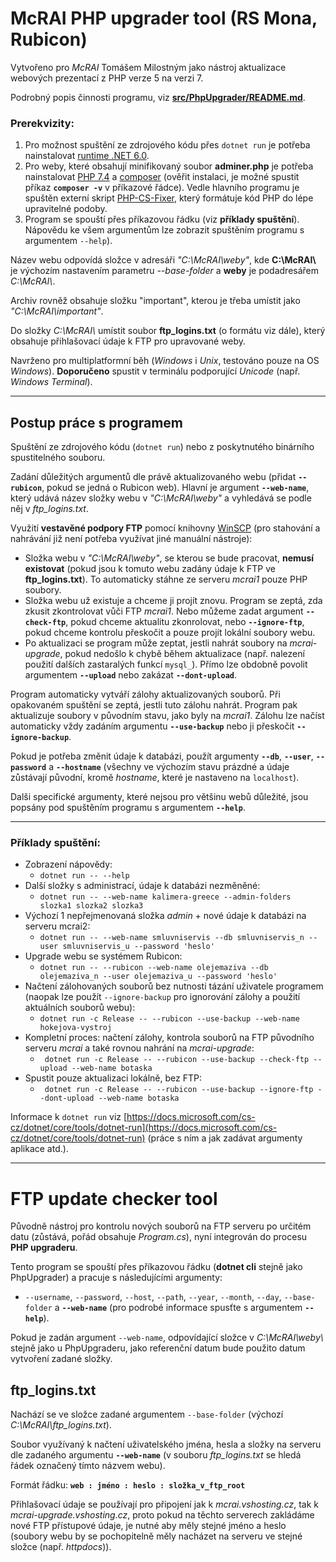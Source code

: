 # McRAI PHP upgrader tool (RS Mona, Rubicon)

Vytvořeno pro *McRAI* Tomášem Milostným jako nástroj aktualizace webových prezentací z PHP verze 5 na verzi 7.

Podrobný popis činnosti programu, viz **[src/PhpUpgrader/README.md](src/PhpUpgrader/README.md)**.

### Prerekvizity:

1. Pro možnost spuštění ze zdrojového kódu přes ``dotnet run`` je potřeba nainstalovat [runtime .NET 6.0](https://dotnet.microsoft.com/download).
1. Pro weby, které obsahují minifikovaný soubor **adminer.php** je potřeba nainstalovat [PHP 7.4](https://windows.php.net/download#php-7.4) a [composer](https://getcomposer.org/download/) (ověřit instalaci, je možné spustit příkaz **``composer -v``** v příkazové řádce). Vedle hlavního programu je spuštěn externí skript [PHP-CS-Fixer](https://github.com/FriendsOfPHP/PHP-CS-Fixer), který formátuje kód PHP do lépe upravitelné podoby.
1. Program se spouští přes příkazovou řádku (viz **příklady spuštění**). Nápovědu ke všem argumentům lze zobrazit spuštěním programu s argumentem ``--help``).

Název webu odpovídá složce v adresáři *"C:\McRAI\weby\"*, kde **C:\McRAI\\** je výchozím nastavením parametru *--base-folder* a **weby** je podadresářem *C:\McRAI\\*.

Archiv rovněž obsahuje složku "important", kterou je třeba umístit jako *"C:\McRAI\important"*.

Do složky *C:\McRAI\\* umístit soubor **ftp_logins.txt** (o formátu viz dále), který obsahuje přihlašovací údaje k FTP pro upravované weby.

Navrženo pro multiplatformní běh (*Windows* i *Unix*, testováno pouze na OS *Windows*). **Doporučeno** spustit v terminálu podporující *Unicode* (např. *Windows Terminal*).

---
## Postup práce s programem
Spuštění ze zdrojového kódu (``dotnet run``) nebo z poskytnutého binárního spustitelného souboru.

Zadání důležitých argumentů dle právě aktualizovaného webu (přidat **``--rubicon``**, pokud se jedná o Rubicon web). Hlavní je argument **``--web-name``**, který udává název složky webu v *"C:\McRAI\weby\"* a vyhledává se podle něj v *ftp_logins.txt*.

Využití **vestavěné podpory FTP** pomocí knihovny [WinSCP](https://winscp.net/eng/docs/library_install#nuget) (pro stahování a nahrávání již není potřeba využívat jiné manuální nástroje):
- Složka webu v *"C:\McRAI\weby\"*, se kterou se bude pracovat, **nemusí existovat** (pokud jsou k tomuto webu zadány údaje k FTP ve **ftp_logins.txt**). To automaticky stáhne ze serveru *mcrai1* pouze PHP soubory.
- Složka webu už existuje a chceme ji projít znovu. Program se zeptá, zda zkusit zkontrolovat vůči FTP *mcrai1*. Nebo můžeme zadat argument **``--check-ftp``**, pokud chceme aktualitu zkonrolovat, nebo **``--ignore-ftp``**, pokud chceme kontrolu přeskočit a pouze projít lokální soubory webu.
- Po aktualizaci se program může zeptat, jestli nahrát soubory na *mcrai-upgrade*, pokud nedošlo k chybě během aktualizace (např. nalezení použití dalších zastaralých funkcí ``mysql_``). Přímo lze obdobně povolit argumentem **``--upload``** nebo zakázat **``--dont-upload``**.

Program automaticky vytváří zálohy aktualizovaných souborů. Při opakovaném spuštění se zeptá, jestli tuto zálohu nahrát. Program pak aktualizuje soubory v původním stavu, jako byly na *mcrai1*. Zálohu lze načíst automaticky vždy zadáním argumentu **``--use-backup``** nebo ji přeskočit **``--ignore-backup``**.

Pokud je potřeba změnit údaje k databázi, použít argumenty **``--db``**, **``--user``**, **``--password``** a **``--hostname``** (všechny ve výchozím stavu prázdné a údaje zůstávají původní, kromě *hostname*, které je nastaveno na ``localhost``).

Dalši specifické argumenty, které nejsou pro většinu webů důležité, jsou popsány pod spuštěním programu s argumentem **``--help``**.

---
### Příklady spuštění:

- Zobrazení nápovědy:
  - ``dotnet run -- --help``
- Další složky s administrací, údaje k databázi nezměněné:
  - ``dotnet run -- --web-name kalimera-greece --admin-folders slozka1 slozka2 slozka3``
- Výchozí 1 nepřejmenovaná složka *admin* + nové údaje k databázi na serveru mcrai2:
  - ``dotnet run -- --web-name smluvniservis --db smluvniservis_n --user smluvniservis_u --password 'heslo'``
- Upgrade webu se systémem Rubicon:
  - ``dotnet run -- --rubicon --web-name olejemaziva --db olejemaziva_n --user olejemaziva_u --password 'heslo'``
- Načtení zálohovaných souborů bez nutnosti tázání uživatele programem (naopak lze použít ``--ignore-backup`` pro ignorování zálohy a použití aktuálních souborů webu):
  - ``dotnet run -c Release -- --rubicon --use-backup --web-name hokejova-vystroj``
- Kompletní proces: načtení zálohy, kontrola souborů na FTP původního serveru *mcrai* a také rovnou nahrání na *mcrai-upgrade*:
  - `` dotnet run -c Release -- --rubicon --use-backup --check-ftp --upload --web-name botaska``
- Spustit pouze aktualizaci lokálně, bez FTP:
  - `` dotnet run -c Release -- --rubicon --use-backup --ignore-ftp --dont-upload --web-name botaska``

Informace k ``dotnet run`` viz [https://docs.microsoft.com/cs-cz/dotnet/core/tools/dotnet-run](https://docs.microsoft.com/cs-cz/dotnet/core/tools/dotnet-run) (práce s ním a jak zadávat argumenty aplikace atd.).

---

# FTP update checker tool

Původně nástroj pro kontrolu nových souborů na FTP serveru po určitém datu (zůstává, pořád obsahuje *Program.cs*), nyní integrován do procesu **PHP upgraderu**.

Tento program se spouští přes příkazovou řádku (**dotnet cli** stejně jako PhpUpgrader) a pracuje s následujícími argumenty:
  - ``--username``, ``--password``, ``--host``, ``--path``, ``--year``, ``--month``, ``--day``, ``--base-folder`` a **``--web-name``** (pro podrobé informace spusťte s argumentem **``--help``**).

Pokud je zadán argument ``--web-name``, odpovídající složce v *C:\McRAI\weby\\* stejně jako u PhpUpgraderu, jako referenční datum bude použito datum vytvoření zadané složky.

## ftp_logins.txt

Nachází se ve složce zadané argumentem ``--base-folder`` (výchozí *C:\McRAI\ftp_logins.txt*).

Soubor využívaný k načtení uživatelského jména, hesla a složky na serveru dle zadaného argumentu **``--web-name``** (v souboru *ftp_logins.txt* se hledá řádek označený tímto názvem webu).

Formát řádku: **``web : jméno : heslo : složka_v_ftp_root``**

Přihlašovací údaje se používají pro připojení jak k *mcrai.vshosting.cz*, tak k *mcrai-upgrade.vshosting.cz*, proto pokud na těchto serverech zakládáme nové FTP přístupové údaje, je nutné aby měly stejné jméno a heslo (soubory webu by se pochopitelně měly nacházet na serveru ve stejné složce (např. *httpdocs*)).